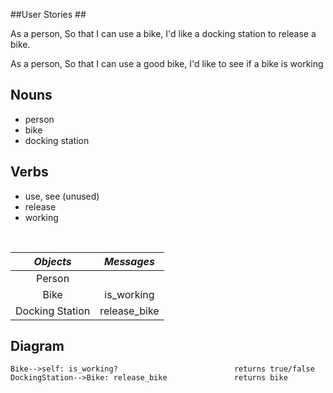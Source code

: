 ##User Stories ##

As a person,
So that I can use a bike,
I'd like a docking station to release a bike.

As a person,
So that I can use a good bike,
I'd like to see if a bike is working

## Nouns ##

- person
- bike
- docking station

## Verbs ##

- use, see (unused)
- release
- working

&nbsp;

| *Objects* | *Messages* |
| :-------------: | :----------: |
| Person          |              |
| Bike            | is_working   |
| Docking Station | release_bike |

## Diagram ##
```sequence
Bike-->self: is_working?                          returns true/false
DockingStation-->Bike: release_bike               returns bike
```
